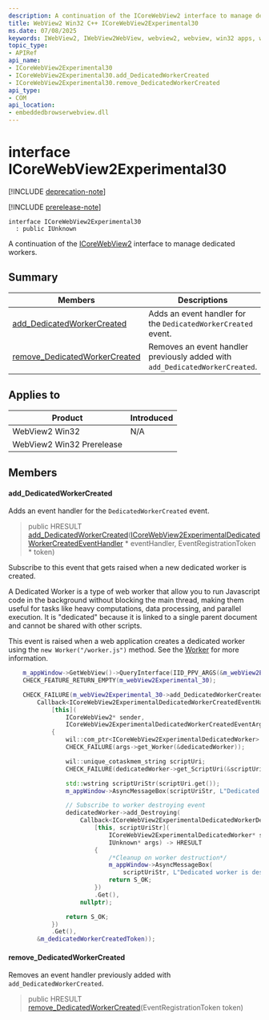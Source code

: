 ```yaml
---
description: A continuation of the ICoreWebView2 interface to manage dedicated workers.
title: WebView2 Win32 C++ ICoreWebView2Experimental30
ms.date: 07/08/2025
keywords: IWebView2, IWebView2WebView, webview2, webview, win32 apps, win32, edge, ICoreWebView2, ICoreWebView2Controller, browser control, edge html, ICoreWebView2Experimental30
topic_type: 
- APIRef
api_name:
- ICoreWebView2Experimental30
- ICoreWebView2Experimental30.add_DedicatedWorkerCreated
- ICoreWebView2Experimental30.remove_DedicatedWorkerCreated
api_type:
- COM
api_location:
- embeddedbrowserwebview.dll
---
```


# interface ICoreWebView2Experimental30

[!INCLUDE [deprecation-note](../includes/deprecation-note.md)]

[!INCLUDE [prerelease-note](../includes/prerelease-note.md)]

```
interface ICoreWebView2Experimental30
  : public IUnknown
```

A continuation of the [ICoreWebView2](icorewebview2.md#icorewebview2) interface to manage dedicated workers.

## Summary

 Members                        | Descriptions
--------------------------------|---------------------------------------------
[add_DedicatedWorkerCreated](#add_dedicatedworkercreated) | Adds an event handler for the `DedicatedWorkerCreated` event.
[remove_DedicatedWorkerCreated](#remove_dedicatedworkercreated) | Removes an event handler previously added with `add_DedicatedWorkerCreated`.

## Applies to

Product                         | Introduced
--------------------------------|---------------------------------------------
WebView2 Win32            |    N/A
WebView2 Win32 Prerelease |    

## Members

#### add_DedicatedWorkerCreated

Adds an event handler for the `DedicatedWorkerCreated` event.

> public HRESULT [add_DedicatedWorkerCreated](#add_dedicatedworkercreated)([ICoreWebView2ExperimentalDedicatedWorkerCreatedEventHandler](icorewebview2experimentaldedicatedworkercreatedeventhandler.md#icorewebview2experimentaldedicatedworkercreatedeventhandler) * eventHandler, EventRegistrationToken * token)

Subscribe to this event that gets raised when a new dedicated worker is created.

A Dedicated Worker is a type of web worker that allow you to run Javascript code in the background without blocking the main thread, making them useful for tasks like heavy computations, data processing, and parallel execution. It is "dedicated" because it is linked to a single parent document and cannot be shared with other scripts.

This event is raised when a web application creates a dedicated worker using the `new Worker("/worker.js")` method. See the [Worker](https://developer.mozilla.org/docs/Web/API/Worker/Worker) for more information.

```cpp
    m_appWindow->GetWebView()->QueryInterface(IID_PPV_ARGS(&m_webView2Experimental_30));
    CHECK_FEATURE_RETURN_EMPTY(m_webView2Experimental_30);

    CHECK_FAILURE(m_webView2Experimental_30->add_DedicatedWorkerCreated(
        Callback<ICoreWebView2ExperimentalDedicatedWorkerCreatedEventHandler>(
            [this](
                ICoreWebView2* sender,
                ICoreWebView2ExperimentalDedicatedWorkerCreatedEventArgs* args)
            {
                wil::com_ptr<ICoreWebView2ExperimentalDedicatedWorker> dedicatedWorker;
                CHECK_FAILURE(args->get_Worker(&dedicatedWorker));

                wil::unique_cotaskmem_string scriptUri;
                CHECK_FAILURE(dedicatedWorker->get_ScriptUri(&scriptUri));

                std::wstring scriptUriStr(scriptUri.get());
                m_appWindow->AsyncMessageBox(scriptUriStr, L"Dedicated worker is created");

                // Subscribe to worker destroying event
                dedicatedWorker->add_Destroying(
                    Callback<ICoreWebView2ExperimentalDedicatedWorkerDestroyingEventHandler>(
                        [this, scriptUriStr](
                            ICoreWebView2ExperimentalDedicatedWorker* sender,
                            IUnknown* args) -> HRESULT
                        {
                            /*Cleanup on worker destruction*/
                            m_appWindow->AsyncMessageBox(
                                scriptUriStr, L"Dedicated worker is destroyed");
                            return S_OK;
                        })
                        .Get(),
                    nullptr);

                return S_OK;
            })
            .Get(),
        &m_dedicatedWorkerCreatedToken));
```

#### remove_DedicatedWorkerCreated

Removes an event handler previously added with `add_DedicatedWorkerCreated`.

> public HRESULT [remove_DedicatedWorkerCreated](#remove_dedicatedworkercreated)(EventRegistrationToken token)

